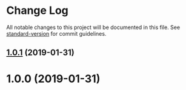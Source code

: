 # Change Log

All notable changes to this project will be documented in this file. See [standard-version](https://github.com/conventional-changelog/standard-version) for commit guidelines.

<a name="1.0.1"></a>
## [1.0.1](https://github.com/MechanicalHuman/chefs-table/compare/v1.0.0...v1.0.1) (2019-01-31)



<a name="1.0.0"></a>
# 1.0.0 (2019-01-31)
